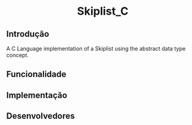 <h1 align="center">Skiplist_C</h1>

## Introdução
A C Language implementation of a Skiplist using the abstract data type concept.

## Funcionalidade

## Implementação

## Desenvolvedores

